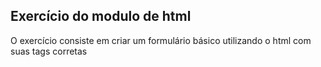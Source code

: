 ## Exercício do modulo de html
O exercício consiste em criar um formulário básico utilizando o html com suas tags corretas
